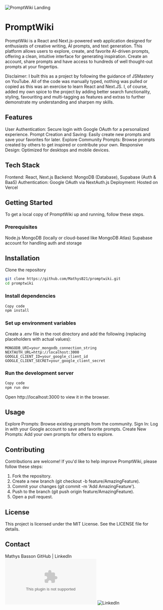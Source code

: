 ![PromptWiki Landing](https://ibb.co/6WvnrLL)

# PromptWiki
PromptWiki is a React and Next.js-powered web application designed for enthusiasts of creative writing, AI prompts, and text generation. This platform allows users to explore, create, and favorite AI-driven prompts, offering a clean, intuitive interface for generating inspiration. Create an account, share prompts and have access to hundreds of well thought-out prompts at your fingertips.

Disclaimer: I built this as a project by following the guidance of JSMastery on YouTube. All of the code was manually typed, nothing was pulled or copied as this was an exercise to learn React and Next.JS. I, of course, added my own spice to the project by adding better search functionality, styling, favouriting and multi-tagging as features and extras to further demonstrate my understanding and sharpen my skills.

## Features
User Authentication: Secure login with Google OAuth for a personalized experience.
Prompt Creation and Saving: Easily create new prompts and save your favorites for later.
Explore Community Prompts: Browse prompts created by others to get inspired or contribute your own.
Responsive Design: Optimized for desktops and mobile devices.

## Tech Stack
Frontend: React, Next.js
Backend: MongoDB (Database), Supabase (Auth & BaaS)
Authentication: Google OAuth via NextAuth.js
Deployment: Hosted on Vercel

## Getting Started
To get a local copy of PromptWiki up and running, follow these steps.

### Prerequisites
Node.js
MongoDB (locally or cloud-based like MongoDB Atlas)
Supabase account for handling auth and storage

## Installation
Clone the repository

```bash
git clone https://github.com/MathysB21/promptwiki.git
cd promptwiki
```

### Install dependencies

```bash
Copy code
npm install
```

### Set up environment variables

Create a .env file in the root directory and add the following (replacing placeholders with actual values):

```plaintext
MONGODB_URI=your_mongodb_connection_string
NEXTAUTH_URL=http://localhost:3000
GOOGLE_CLIENT_ID=your_google_client_id
GOOGLE_CLIENT_SECRET=your_google_client_secret
```

### Run the development server

```bash
Copy code
npm run dev
```

Open http://localhost:3000 to view it in the browser.

## Usage
Explore Prompts: Browse existing prompts from the community.
Sign In: Log in with your Google account to save and favorite prompts.
Create New Prompts: Add your own prompts for others to explore.

## Contributing
Contributions are welcome! If you'd like to help improve PromptWiki, please follow these steps:

1. Fork the repository.
2. Create a new branch (git checkout -b feature/AmazingFeature).
3. Commit your changes (git commit -m 'Add AmazingFeature').
4. Push to the branch (git push origin feature/AmazingFeature).
5. Open a pull request.

## License
This project is licensed under the MIT License. See the LICENSE file for details.

## Contact
Mathys Basson
GitHub | LinkedIn <!-- Optional: add LinkedIn or other contact details -->
![Email](mailto:pieterm.basson@gmail.com) ![LinkedIn](https://www.linkedin.com/in/mathys-basson-8b2730228/)
